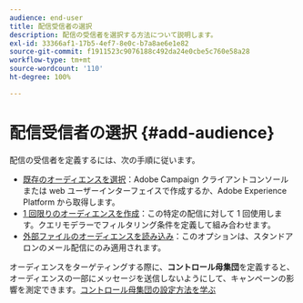 ```yaml
---
audience: end-user
title: 配信受信者の選択
description: 配信の受信者を選択する方法について説明します。
exl-id: 33366af1-17b5-4ef7-8e0c-b7a8ae6e1e82
source-git-commit: f1911523c9076188c492da24e0cbe5c760e58a28
workflow-type: tm+mt
source-wordcount: '110'
ht-degree: 100%

---
```


# 配信受信者の選択 {#add-audience}

配信の受信者を定義するには、次の手順に従います。

* [既存のオーディエンスを選択](add-audience.md)：Adobe Campaign クライアントコンソールまたは web ユーザーインターフェイスで作成するか、Adobe Experience Platform から取得します。
* [1 回限りのオーディエンスを作成](one-time-audience.md)：この特定の配信に対して 1 回使用します。クエリモデラーでフィルタリング条件を定義して組み合わせます。
* [外部ファイルのオーディエンスを読み込み](file-audience.md)：このオプションは、スタンドアロンのメール配信にのみ適用されます。

オーディエンスをターゲティングする際に、**コントロール母集団**&#x200B;を定義すると、オーディエンスの一部にメッセージを送信しないようにして、キャンペーンの影響を測定できます。[コントロール母集団の設定方法を学ぶ](control-group.md)